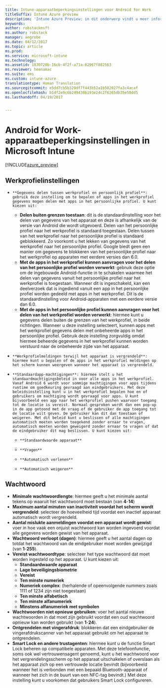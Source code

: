 ```yaml
---
title: Intune-apparaatbeperkingsinstellingen voor Android for Work
titleSuffix: Intune Azure preview
description: 'Intune Azure Preview: in dit onderwerp vindt u meer informatie over de Intune-instellingen die u kunt gebruiken voor het beheren van apparaatinstellingen en functionaliteit op apparaten met Android for Work.'
keywords: 
author: robstackmsft
ms.author: robstack
manager: angrobe
ms.date: 04/12/2017
ms.topic: article
ms.prod: 
ms.service: microsoft-intune
ms.technology: 
ms.assetid: 1830720b-16cb-4f2f-a71a-62967f882563
ms.reviewer: heenamac
ms.suite: ems
ms.custom: intune-azure
translationtype: Human Translation
ms.sourcegitcommit: e5dd7cb5b320df7f443b52a1b502027fa3c4acaf
ms.openlocfilehash: b1df2e0c6b2494386193e24c2f6265db35e58dd5
ms.lasthandoff: 04/19/2017


---
```


# <a name="android-for-work-device-restriction-settings-in-microsoft-intune"></a>Android for Work-apparaatbeperkingsinstellingen in Microsoft Intune

[!INCLUDE[azure_preview](../includes/azure_preview.md)]

## <a name="work-profile-settings"></a>Werkprofielinstellingen
-     **Gegevens delen tussen werkprofiel en persoonlijk profiel**: gebruik deze instelling om te bepalen of apps in het werkprofiel gegevens mogen delen met apps in het persoonlijke profiel. U kunt kiezen uit: 
    - **Delen buiten grenzen toestaan**: dit is de standaardinstelling voor het delen van gegevens van het apparaat en deze is afhankelijk van de versie van Android die wordt uitgevoerd. Delen van het persoonlijke profiel naar het werkprofiel is standaard toegestaan. Delen tussen van het werkprofiel naar het persoonlijke profiel is standaard geblokkeerd. Zo voorkomt u het lekken van gegevens van het werkprofiel naar het persoonlijke profiel. Google biedt geen een manier om gegevens te blokkeren van het persoonlijke profiel naar het werkprofiel op apparaten met eerdere versies dan 6.0.  
    - **Met de apps in het werkprofiel kunnen aanvragen voor het delen van het persoonlijke profiel worden verwerkt**: gebruik deze optie om de ingebouwde Android-functie in te schakelen waarmee het delen van gegevens vanuit het persoonlijke profiel naar het werkprofiel is toegestaan. Wanneer dit is ingeschakeld, kan een deelverzoek dat is ingediend vanuit een app in het persoonlijke profiel worden gedeeld met apps in het werkprofiel. Dit is de standaardinstelling voor Android-apparaten met een eerdere versie dan 6.0.
    - **Met de apps in het persoonlijke profiel kunnen aanvragen voor het delen van het werkprofiel worden verwerkt**: hiermee kunt u gegevens delen buiten de grenzen van het werkprofiel, in beide richtingen. Wanneer u deze instelling selecteert, kunnen apps met het werkprofiel gegevens delen met onbeheerde apps in het persoonlijke profiel.  Gebruik deze instelling zorgvuldig omdat hiermee beheerde gegevens in het werkprofiel kunnen worden verstuurd naar de onbeheerde zijde van het apparaat.


-     **Werkprofielmeldingen terwijl het apparaat is vergrendeld**: hiermee kunt u bepalen of de apps in het werkprofiel meldingen op het scherm kunnen weergeven wanneer het apparaat is vergrendeld.
-     **Standaardapp-machtigingen**: hiermee stelt u het standaardmachtigingsbeleid in voor alle apps in het werkprofiel. Vanaf Android 6 wordt voor sommige machtigingen voor apps tijdens runtime om goedkeuring gevraagd aan eindgebruikers. Met deze beleidsinstelling kunt u in het werkprofiel bepalen hoe en of gebruikers om machtiging wordt gevraagd voor apps. U kunt bijvoorbeeld een app naar het werkprofiel pushen waarvoor toegang tot de locatie is vereist. Normaal gesproken wordt dan een pop-up in de app getoond met de vraag of de gebruiker de app toegang tot de locatie wilt geven. De gebruiker kan dit dan toestaan of weigeren. Met dit beleid kunt u beslissen of alle machtigingen automatisch moeten worden toegekend zonder ernaar te vragen, automatisch moeten worden geweigerd zonder ernaar te vragen of dat de eindgebruiker dit mag beslissen. U kunt kiezen uit:
    -     **Standaardwaarde apparaat**
    -     **Vragen**
    -     **Automatisch verlenen**
    -     **Automatisch weigeren**

## <a name="password"></a>Wachtwoord

- **Minimale wachtwoordlengte**: hiermee geeft u het minimale aantal tekens op waaruit het wachtwoord moet bestaan (van **4**-**14**)
- **Maximum aantal minuten van inactiviteit voordat het scherm wordt vergrendeld**: selecteer de hoeveelheid tijd voordat een inactief apparaat automatisch wordt vergrendeld.
- **Aantal mislukte aanmeldingen voordat een apparaat wordt gewist**: voer in hoe vaak een onjuist wachtwoord kan worden ingevoerd voordat alle gegevens worden gewist van het apparaat.
- **Wachtwoord verloopt (dagen)**: hiermee geeft u het aantal dagen op totdat het wachtwoord van de eindgebruiker moet worden gewijzigd (van **1**-**255**).
- **Vereist wachtwoordtype**: selecteer het type wachtwoord dat moet worden ingesteld op het apparaat. U kunt kiezen uit:
    - **Standaardwaarde apparaat**
    - **Lage beveiligingsbiometrie**
    - **Vereist**
    - **Ten minste numeriek**
    - **Numeriek complex**: (herhalende of opeenvolgende nummers zoals 1111 of 1234 zijn niet toegestaan)
    - **Ten minste alfabetisch**
    - **Ten minste alfanumeriek**
    - **Minstens alfanumeriek met symbolen**
- **Wachtwoorden niet opnieuw gebruiken**: voer het aantal nieuwe wachtwoorden in dat moet zijn gebruikt voordat een oud wachtwoord opnieuw kan worden gebruikt (van **1**-**24**).
- **Ontgrendelen met vingerafdruk**: blokkeren dat een eindgebruiker de vingerafdrukscanner van het apparaat gebruikt om het apparaat te ontgrendelen.
- **Smart Lock en andere trustagenten**: hiermee kunt u de functie Smart Lock beheren op compatibele apparaten. Met deze telefoonfunctie, soms ook wel vertrouwensagent genoemd, kunt u het wachtwoord voor het vergrendelingsscherm op het apparaat uitschakelen of overslaan als het apparaat zich op een vertrouwde locatie bevindt (bijvoorbeeld wanneer het is verbonden met een bepaald Bluetooth-apparaat of wanneer het zich in de buurt van een NFC-tag bevindt.) Met deze instelling kunt u voorkomen dat gebruikers Smart Lock configureren.


